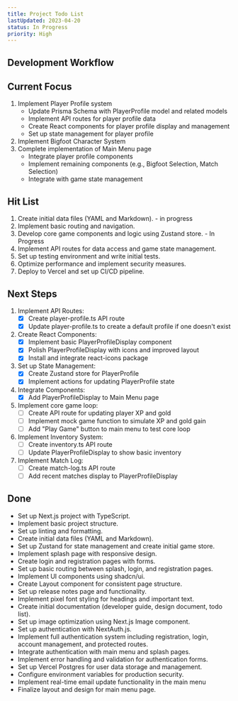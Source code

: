 ```yaml
---
title: Project Todo List
lastUpdated: 2023-04-20
status: In Progress
priority: High
---
```


## Development Workflow

## Current Focus
1. Implement Player Profile system
   - Update Prisma Schema with PlayerProfile model and related models
   - Implement API routes for player profile data
   - Create React components for player profile display and management
   - Set up state management for player profile
2. Implement Bigfoot Character System
3. Complete implementation of Main Menu page
   - Integrate player profile components
   - Implement remaining components (e.g., Bigfoot Selection, Match Selection)
   - Integrate with game state management

## Hit List
1. Create initial data files (YAML and Markdown). - in progress
2. Implement basic routing and navigation.
3. Develop core game components and logic using Zustand store. - In Progress
4. Implement API routes for data access and game state management.
5. Set up testing environment and write initial tests.
6. Optimize performance and implement security measures.
7. Deploy to Vercel and set up CI/CD pipeline.

## Next Steps
1. Implement API Routes:
   - [x] Create player-profile.ts API route
   - [x] Update player-profile.ts to create a default profile if one doesn't exist
2. Create React Components:
   - [x] Implement basic PlayerProfileDisplay component
   - [x] Polish PlayerProfileDisplay with icons and improved layout
   - [x] Install and integrate react-icons package
3. Set up State Management:
   - [x] Create Zustand store for PlayerProfile
   - [x] Implement actions for updating PlayerProfile state
4. Integrate Components:
   - [x] Add PlayerProfileDisplay to Main Menu page
5. Implement core game loop:
   - [ ] Create API route for updating player XP and gold
   - [ ] Implement mock game function to simulate XP and gold gain
   - [ ] Add "Play Game" button to main menu to test core loop
6. Implement Inventory System:
   - [ ] Create inventory.ts API route
   - [ ] Update PlayerProfileDisplay to show basic inventory
7. Implement Match Log:
   - [ ] Create match-log.ts API route
   - [ ] Add recent matches display to PlayerProfileDisplay

## Done
- Set up Next.js project with TypeScript.
- Implement basic project structure.
- Set up linting and formatting.
- Create initial data files (YAML and Markdown).
- Set up Zustand for state management and create initial game store.
- Implement splash page with responsive design.
- Create login and registration pages with forms.
- Set up basic routing between splash, login, and registration pages.
- Implement UI components using shadcn/ui.
- Create Layout component for consistent page structure.
- Set up release notes page and functionality.
- Implement pixel font styling for headings and important text.
- Create initial documentation (developer guide, design document, todo list).
- Set up image optimization using Next.js Image component.
- Set up authentication with NextAuth.js.
- Implement full authentication system including registration, login, account management, and protected routes.
- Integrate authentication with main menu and splash pages.
- Implement error handling and validation for authentication forms.
- Set up Vercel Postgres for user data storage and management.
- Configure environment variables for production security.
- Implement real-time email update functionality in the main menu
- Finalize layout and design for main menu page.